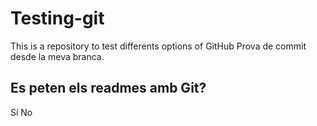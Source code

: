 # Testing-git
This is a repository to test differents options of GitHub
Prova de commit desde la meva branca.

## Es peten els readmes amb Git?
Sí
No
